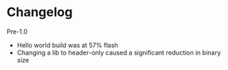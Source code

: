 # Changelog
Pre-1.0
* Hello world build was at 57% flash
* Changing a lib to header-only caused a significant reduction in binary size